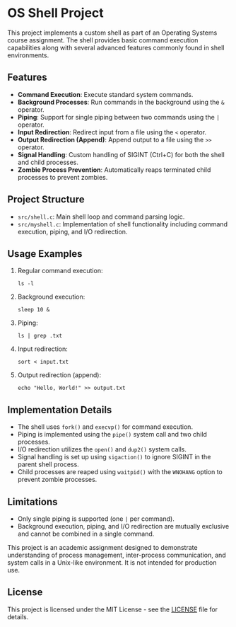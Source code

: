 # OS Shell Project

This project implements a custom shell as part of an Operating Systems course assignment. The shell provides basic command execution capabilities along with several advanced features commonly found in shell environments.

## Features

- **Command Execution**: Execute standard system commands.
- **Background Processes**: Run commands in the background using the `&` operator.
- **Piping**: Support for single piping between two commands using the `|` operator.
- **Input Redirection**: Redirect input from a file using the `<` operator.
- **Output Redirection (Append)**: Append output to a file using the `>>` operator.
- **Signal Handling**: Custom handling of SIGINT (Ctrl+C) for both the shell and child processes.
- **Zombie Process Prevention**: Automatically reaps terminated child processes to prevent zombies.

## Project Structure

- `src/shell.c`: Main shell loop and command parsing logic.
- `src/myshell.c`: Implementation of shell functionality including command execution, piping, and I/O redirection.


## Usage Examples

1. Regular command execution:
   ```
   ls -l
   ```

2. Background execution:
   ```
   sleep 10 &
   ```

3. Piping:
   ```
   ls | grep .txt
   ```

4. Input redirection:
   ```
   sort < input.txt
   ```

5. Output redirection (append):
   ```
   echo "Hello, World!" >> output.txt
   ```

## Implementation Details

- The shell uses `fork()` and `execvp()` for command execution.
- Piping is implemented using the `pipe()` system call and two child processes.
- I/O redirection utilizes the `open()` and `dup2()` system calls.
- Signal handling is set up using `sigaction()` to ignore SIGINT in the parent shell process.
- Child processes are reaped using `waitpid()` with the `WNOHANG` option to prevent zombie processes.

## Limitations

- Only single piping is supported (one `|` per command).
- Background execution, piping, and I/O redirection are mutually exclusive and cannot be combined in a single command.



This project is an academic assignment designed to demonstrate understanding of process management, inter-process communication, and system calls in a Unix-like environment. It is not intended for production use.

## License

This project is licensed under the MIT License - see the [LICENSE](LICENSE) file for details.
